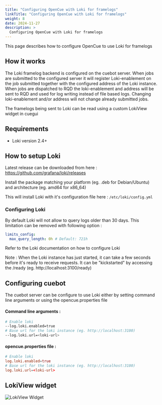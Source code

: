 ```yaml
---
title: "Configuring OpenCue with Loki for framelogs"
linkTitle: "Configuring OpenCue with Loki for framelogs"
weight: 8
date: 2024-11-27
description: >
  Configuring OpenCue with Loki for framelogs
---
```


This page describes how to configure OpenCue to use Loki for framelogs

## How it works
The Loki framelog backend is configured on the cuebot server. When jobs are submitted to the
configured server it will register Loki-enablement on the job submitted together with the configured
address of the Loki instance. When jobs are dispatched to RQD the loki-enablement and address will
be sent to RQD and used for log writing instead of file based logs. Changing loki-enablement and/or
address will not change already submitted jobs.

The framelogs being sent to Loki can be read using a custom LokiView widget in cuegui

## Requirements
 - Loki version 2.4+

## How to setup Loki
Latest release can be downloaded from here : https://github.com/grafana/loki/releases

Install the package matching your platform (eg. .deb for Debian/Ubuntu) and architecture (eg. amd64 for x86_64)

This will install Loki with it's configuration file here : `/etc/loki/config.yml`

### Configuring Loki
By default Loki will not allow to query logs older than 30 days. This limitation can be removed with
following option :
```yaml
limits_config:
  max_query_length: 0h # Default: 721h
```
Refer to the Loki documentation on how to configure Loki

Note : When the Loki instance has just started, it can take a few seconds before it's ready to
receive requests. It can be "kickstarted" by accessing the <loki-url>/ready 
(eg. http://localhost:3100/ready)

## Configuring cuebot
The cuebot server can be configure to use Loki either by setting command line arguments or using the
opencue.properties file

#### Command line arguments :
```bash
# Enable loki
--log.loki.enabled=true
# Base url for the loki instance (eg. http://localhost:3100)
--log.loki.url=<loki-url>
```

#### opencue.properties file :
```toml
# Enable loki
log.loki.enabled=true
# Base url for the loki instance (eg. http://localhost:3100)
log.loki.url=<loki-url>
```


## LokiView widget
![LokiView Widget](/docs/images/lokiview_widget.png)

